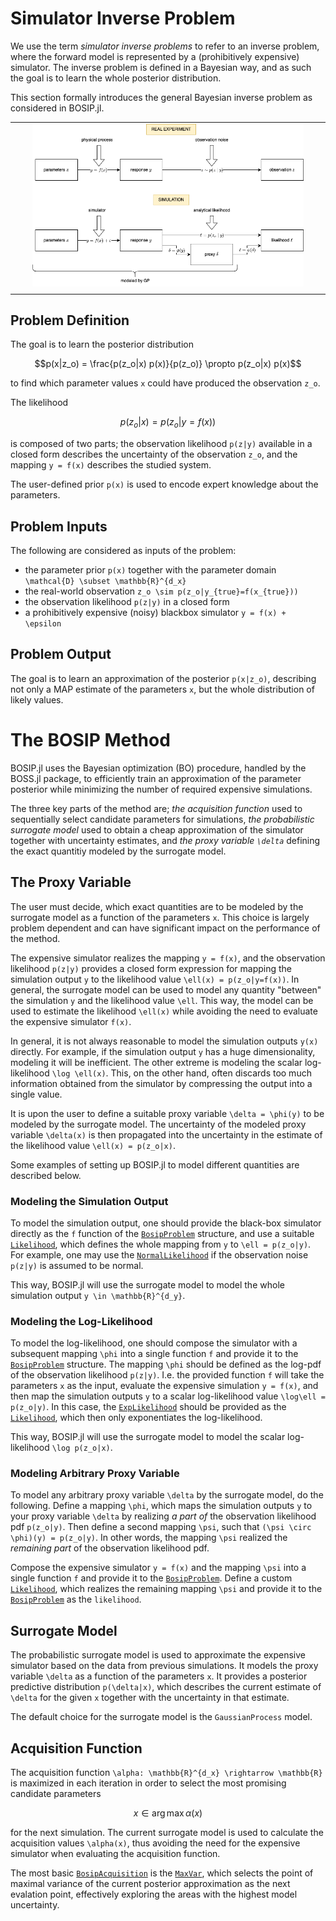 
# Simulator Inverse Problem

We use the term _simulator inverse problems_ to refer to an inverse problem, where the forward model is represented by a (prohibitively expensive) simulator. The inverse problem is defined in a Bayesian way, and as such the goal is to learn the whole posterior distribution.

This section formally introduces the general Bayesian inverse problem as considered in BOSIP.jl.

| | | | | |
| --- | --- | --- | --- | --- |
| | | ![BOSIP](img/bosip.drawio.png) | | |
| | | | | |

## Problem Definition

The goal is to learn the posterior distribution
```math
p(x|z_o) = \frac{p(z_o|x) p(x)}{p(z_o)} \propto p(z_o|x) p(x)
```
to find which parameter values ``x`` could have produced the observation ``z_o``.

The likelihood
```math
p(z_o|x) = p(z_o|y=f(x))
```
is composed of two parts; the observation likelihood ``p(z|y)`` available in a closed form describes the uncertainty of the observation ``z_o``, and the mapping ``y = f(x)`` describes the studied system.

The user-defined prior ``p(x)`` is used to encode expert knowledge about the parameters.

## Problem Inputs

The following are considered as inputs of the problem:

- the parameter prior ``p(x)`` together with the parameter domain ``\mathcal{D} \subset \mathbb{R}^{d_x}``
- the real-world observation ``z_o \sim p(z_o|y_{true}=f(x_{true}))``
- the observation likelihood ``p(z|y)`` in a closed form
- a prohibitively expensive (noisy) blackbox simulator ``y = f(x) + \epsilon``

## Problem Output

The goal is to learn an approximation of the posterior ``p(x|z_o)``, describing not only a MAP estimate of the parameters ``x``, but the whole distribution of likely values.

# The BOSIP Method

BOSIP.jl uses the Bayesian optimization (BO) procedure, handled by the BOSS.jl package, to efficiently train an approximation of the parameter posterior while minimizing the number of required expensive simulations.

The three key parts of the method are; *the acquisition function* used to sequentially select candidate parameters for simulations, *the probabilistic surrogate model* used to obtain a cheap approximation of the simulator together with uncertainty estimates, and *the proxy variable ``\delta``* defining the exact quantitiy modeled by the surrogate model.

## The Proxy Variable

The user must decide, which exact quantities are to be modeled by the surrogate model as a function of the parameters ``x``. This choice is largely problem dependent and can have significant impact on the performance of the method.

The expensive simulator realizes the mapping ``y = f(x)``, and the observation likelihood ``p(z|y)`` provides a closed form expression for mapping the simulation output ``y`` to the likelihood value ``\ell(x) = p(z_o|y=f(x))``. In general, the surrogate model can be used to model any quantity "between" the simulation ``y`` and the likelihood value ``\ell``. This way, the model can be used to estimate the likelihood ``\ell(x)`` while avoiding the need to evaluate the expensive simulator ``f(x)``.

In general, it is not always reasonable to model the simulation outputs ``y(x)`` directly. For example, if the simulation output ``y`` has a huge dimensionality, modeling it will be inefficient. The other extreme is modeling the scalar log-likelihood ``\log \ell(x)``. This, on the other hand, often discards too much information obtained from the simulator by compressing the output into a single value.

It is upon the user to define a suitable proxy variable ``\delta = \phi(y)`` to be modeled by the surrogate model. The uncertainty of the modeled proxy variable ``\delta(x)`` is then propagated into the uncertainty in the estimate of the likelihood value ``\ell(x) = p(z_o|x)``.

Some examples of setting up BOSIP.jl to model different quantities are described below.

### Modeling the Simulation Output

To model the simulation output, one should provide the black-box simulator directly as the ``f`` function of the [`BosipProblem`](@ref) structure, and use a suitable [`Likelihood`](@ref), which defines the whole mapping from ``y`` to ``\ell = p(z_o|y)``. For example, one may use the [`NormalLikelihood`](@ref) if the observation noise ``p(z|y)`` is assumed to be normal.

This way, BOSIP.jl will use the surrogate model to model the whole simulation output ``y \in \mathbb{R}^{d_y}``.

### Modeling the Log-Likelihood

To model the log-likelihood, one should compose the simulator with a subsequent mapping ``\phi`` into a single function ``f`` and provide it to the [`BosipProblem`](@ref) structure. The mapping ``\phi`` should be defined as the log-pdf of the observation likelihood ``p(z|y)``. I.e. the provided function ``f`` will take the parameters ``x`` as the input, evaluate the expensive simulation ``y = f(x)``, and then map the simulation outputs ``y`` to a scalar log-likelihood value ``\log\ell = p(z_o|y)``. In this case, the [`ExpLikelihood`](@ref) should be provided as the [`Likelihood`](@ref), which then only exponentiates the log-likelihood.

This way, BOSIP.jl will use the surrogate model to model the scalar log-likelihood ``\log p(z_o|x)``.

### Modeling Arbitrary Proxy Variable

To model any arbitrary proxy variable ``\delta`` by the surrogate model, do the following. Define a mapping ``\phi``, which maps the simulation outputs ``y`` to your proxy variable ``\delta`` by realizing *a part of* the observation likelihood pdf ``p(z_o|y)``. Then define a second mapping ``\psi``, such that ``(\psi \circ \phi)(y) = p(z_o|y)``. In other words, the mapping ``\psi`` realized the *remaining part* of the observation likelihood pdf.

Compose the expensive simulator ``y = f(x)`` and the mapping ``\psi`` into a single function `f` and provide it to the [`BosipProblem`](@ref). Define a custom [`Likelihood`](@ref), which realizes the remaining mapping ``\psi`` and provide it to the [`BosipProblem`](@ref) as the `likelihood`.

## Surrogate Model

The probabilistic surrogate model is used to approximate the expensive simulator based on the data from previous simulations. It models the proxy variable ``\delta`` as a function of the parameters ``x``. It provides a posterior predictive distribution ``p(\delta|x)``, which describes the current estimate of ``\delta`` for the given ``x`` together with the uncertainty in that estimate.

The default choice for the surrogate model is the `GaussianProcess` model.

## Acquisition Function

The acquisition function ``\alpha: \mathbb{R}^{d_x} \rightarrow \mathbb{R}`` is maximized in each iteration in order to select the most promising candidate parameters
```math
x \in \arg\max \alpha(x)
```
for the next simulation. The current surrogate model is used to calculate the acquisition values ``\alpha(x)``, thus avoiding the need for the expensive simulator when evaluating the acquisition function.

The most basic [`BosipAcquisition`](@ref) is the [`MaxVar`](@ref), which selects the point of maximal variance of the current posterior approximation as the next evalation point, effectively exploring the areas with the highest model uncertainty.
